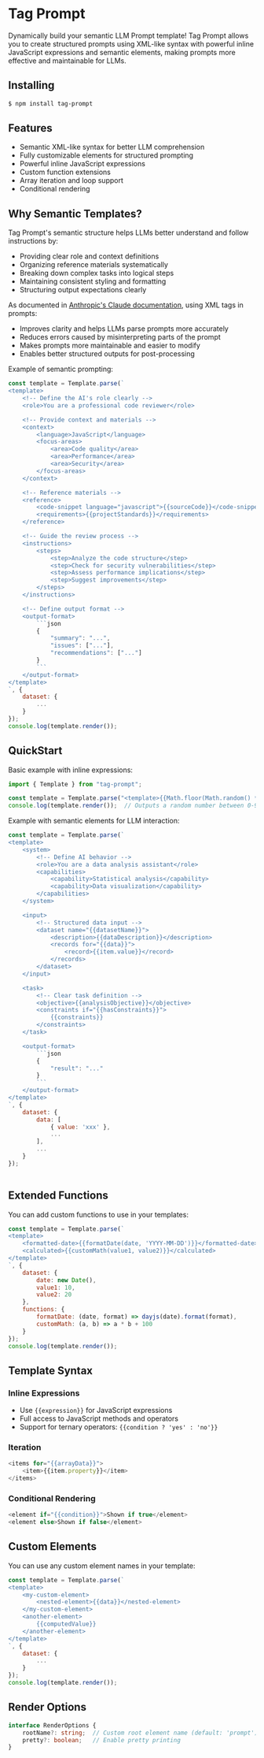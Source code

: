 # Tag Prompt

Dynamically build your semantic LLM Prompt template! Tag Prompt allows you to create structured prompts using XML-like syntax with powerful inline JavaScript expressions and semantic elements, making prompts more effective and maintainable for LLMs.

## Installing

```bash
$ npm install tag-prompt
```

## Features

- Semantic XML-like syntax for better LLM comprehension
- Fully customizable elements for structured prompting
- Powerful inline JavaScript expressions
- Custom function extensions
- Array iteration and loop support
- Conditional rendering

## Why Semantic Templates?

Tag Prompt's semantic structure helps LLMs better understand and follow instructions by:

- Providing clear role and context definitions
- Organizing reference materials systematically
- Breaking down complex tasks into logical steps
- Maintaining consistent styling and formatting
- Structuring output expectations clearly

As documented in [Anthropic's Claude documentation](https://docs.anthropic.com/en/docs/build-with-claude/prompt-engineering/use-xml-tags), using XML tags in prompts:
- Improves clarity and helps LLMs parse prompts more accurately
- Reduces errors caused by misinterpreting parts of the prompt
- Makes prompts more maintainable and easier to modify
- Enables better structured outputs for post-processing

Example of semantic prompting:

```javascript
const template = Template.parse(`
<template>
    <!-- Define the AI's role clearly -->
    <role>You are a professional code reviewer</role>

    <!-- Provide context and materials -->
    <context>
        <language>JavaScript</language>
        <focus-areas>
            <area>Code quality</area>
            <area>Performance</area>
            <area>Security</area>
        </focus-areas>
    </context>

    <!-- Reference materials -->
    <reference>
        <code-snippet language="javascript">{{sourceCode}}</code-snippet>
        <requirements>{{projectStandards}}</requirements>
    </reference>

    <!-- Guide the review process -->
    <instructions>
        <steps>
            <step>Analyze the code structure</step>
            <step>Check for security vulnerabilities</step>
            <step>Assess performance implications</step>
            <step>Suggest improvements</step>
        </steps>
    </instructions>

    <!-- Define output format -->
    <output-format>
        ```json
        {
            "summary": "...",
            "issues": ["..."],
            "recommendations": ["..."]
        }
        ```
    </output-format>
</template>
`, {
    dataset: {
        ...
    }
});
console.log(template.render());
```

## QuickStart

Basic example with inline expressions:

```javascript
import { Template } from "tag-prompt";

const template = Template.parse("<template>{{Math.floor(Math.random() * 100)}}</template>");
console.log(template.render());  // Outputs a random number between 0-99
```

Example with semantic elements for LLM interaction:

```javascript
const template = Template.parse(`
<template>
    <system>
        <!-- Define AI behavior -->
        <role>You are a data analysis assistant</role>
        <capabilities>
            <capability>Statistical analysis</capability>
            <capability>Data visualization</capability>
        </capabilities>
    </system>

    <input>
        <!-- Structured data input -->
        <dataset name="{{datasetName}}">
            <description>{{dataDescription}}</description>
            <records for="{{data}}">
                <record>{{item.value}}</record>
            </records>
        </dataset>
    </input>

    <task>
        <!-- Clear task definition -->
        <objective>{{analysisObjective}}</objective>
        <constraints if="{{hasConstraints}}">
            {{constraints}}
        </constraints>
    </task>

    <output-format>
        ```json
        {
            "result": "..."
        }
        ```
    </output-format>
</template>
`, {
    dataset: {
        data: [
            { value: 'xxx' },
            ...
        ],
        ...
    }
});
  
```

## Extended Functions

You can add custom functions to use in your templates:

```javascript
const template = Template.parse(`
<template>
    <formatted-date>{{formatDate(date, 'YYYY-MM-DD')}}</formatted-date>
    <calculated>{{customMath(value1, value2)}}</calculated>
</template>
`, {
    dataset: {
        date: new Date(),
        value1: 10,
        value2: 20
    },
    functions: {
        formatDate: (date, format) => dayjs(date).format(format),
        customMath: (a, b) => a * b + 100
    }
});
console.log(template.render());
```

## Template Syntax

### Inline Expressions
- Use `{{expression}}` for JavaScript expressions
- Full access to JavaScript methods and operators
- Support for ternary operators: `{{condition ? 'yes' : 'no'}}`

### Iteration
```javascript
<items for="{{arrayData}}">
    <item>{{item.property}}</item>
</items>
```

### Conditional Rendering
```javascript
<element if="{{condition}}">Shown if true</element>
<element else>Shown if false</element>
```

## Custom Elements

You can use any custom element names in your template:

```javascript
const template = Template.parse(`
<template>
    <my-custom-element>
        <nested-element>{{data}}</nested-element>
    </my-custom-element>
    <another-element>
        {{computedValue}}
    </another-element>
</template>
`, {
    dataset: {
        ...
    }
});
console.log(template.render());
```

## Render Options

```typescript
interface RenderOptions {
    rootName?: string;  // Custom root element name (default: 'prompt')
    pretty?: boolean;   // Enable pretty printing
}
```
